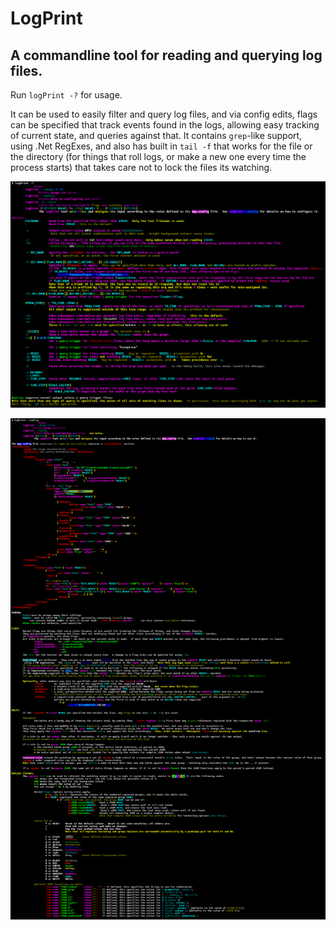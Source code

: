 # LogPrint
## A commandline tool for reading and querying log files.

Run `logPrint -?` for usage.

It can be used to easily filter and query log files, and via config edits, flags can be specified that track events found in the logs, allowing easy tracking of current state, and queries against that.
It contains `grep`-like support, using .Net RegExes, and also has built in `tail -f` that works for the file or the directory (for things that roll logs, or make a new one every time the process starts) that takes care not to lock the files its watching.

![logPrint -?](docs.png)


![logPrint --config](config.png)
